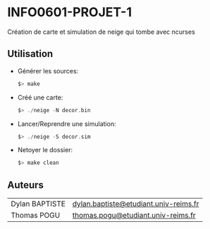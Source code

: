 # INFO0601-PROJET-1

Création de carte et simulation de neige qui tombe avec ncurses

## Utilisation

- Générer les sources: 
    ```c
    $> make
    ```
- Créé une carte: 
    ```c
    $> ./neige -N decor.bin
    ```
- Lancer/Reprendre une simulation: 
    ```c
    $> ./neige -S decor.sim
    ```
- Netoyer le dossier: 
    ```c
    $> make clean
    ```

## Auteurs
|||
|----------------|---------------------------------------|
| Dylan BAPTISTE | dylan.baptiste@etudiant.univ-reims.fr |
| Thomas POGU    | thomas.pogu@etudiant.univ-reims.fr    |
